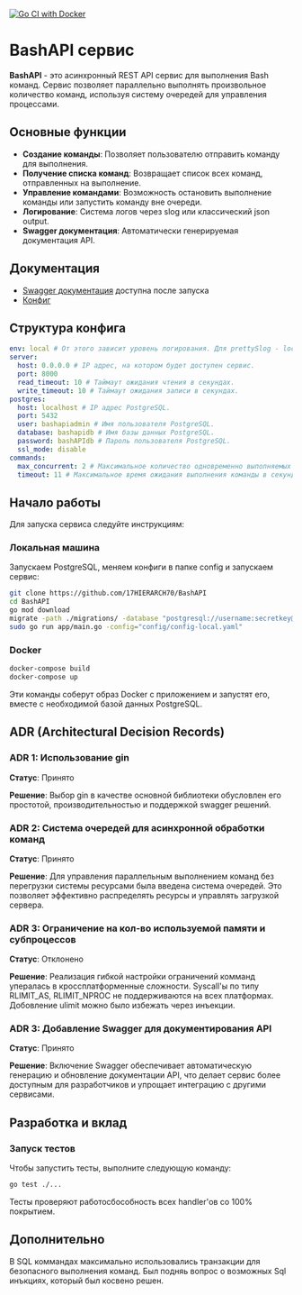 [![Go CI with Docker](https://github.com/17HIERARCH70/BashAPI/actions/workflows/main.yml/badge.svg?event=push)](https://github.com/17HIERARCH70/BashAPI/actions/workflows/main.yml)

# BashAPI сервис

**BashAPI** - это асинхронный REST API сервис для выполнения Bash команд. Сервис позволяет параллельно выполнять произвольное количество команд, используя систему очередей для управления процессами.

## Основные функции

- **Создание команды**: Позволяет пользователю отправить команду для выполнения.
- **Получение списка команд**: Возвращает список всех команд, отправленных на выполнение.
- **Управление командами**: Возможность остановить выполнение команды или запустить команду вне очереди.
- **Логирование**: Система логов через slog или классический json output.
- **Swagger документация**: Автоматически генерируемая документация API.

## Документация

- [Swagger документация](https://localhost:8000/api/swagger/index.html) доступна после запуска
- [Конфиг](https://github.com/17HIERARCH70/BashAPI/config/config-local.yaml)

## Структура конфига
```yaml
env: local # От этого зависит уровень логирования. Для prettySlog - local. 
server:
  host: 0.0.0.0 # IP адрес, на котором будет доступен сервис.
  port: 8000  
  read_timeout: 10 # Таймаут ожидания чтения в секундах.
  write_timeout: 10 # Таймаут ожидания записи в секундах.
postgres:
  host: localhost # IP адрес PostgreSQL.
  port: 5432 
  user: bashapiadmin # Имя пользователя PostgreSQL.
  database: bashapidb # Имя базы данных PostgreSQL.
  password: bashAPIdb # Пароль пользователя PostgreSQL.
  ssl_mode: disable 
commands:
  max_concurrent: 2 # Максимальное количество одновременно выполняемых команд.
  timeout: 11 # Максимальное время ожидания выполнения команды в секундах.
```
## Начало работы
Для запуска сервиса следуйте инструкциям:
### Локальная машина

Запускаем PostgreSQL, меняем конфиги в папке config и запускаем сервис:
```bash
git clone https://github.com/17HIERARCH70/BashAPI
cd BashAPI
go mod download
migrate -path ./migrations/ -database "postgresql://username:secretkey@localhost:5432/database_name?sslmode=disable" -verbose up
sudo go run app/main.go -config="config/config-local.yaml"
```


### Docker

```bash
docker-compose build
docker-compose up
```

Эти команды соберут образ Docker с приложением и запустят его, вместе с необходимой базой данных PostgreSQL.

## ADR (Architectural Decision Records)

### ADR 1: Использование gin

**Статус**: Принято

**Решение**: Выбор gin в качестве основной библиотеки обусловлен его простотой, производительностью и поддержкой swagger решений. 

### ADR 2: Система очередей для асинхронной обработки команд

**Статус**: Принято

**Решение**: Для управления параллельным выполнением команд без перегрузки системы ресурсами была введена система очередей. Это позволяет эффективно распределять ресурсы и управлять загрузкой сервера.

### ADR 3: Ограничение на кол-во используемой памяти и субпроцессов

**Статус**: Отклонено 

**Решение**: Реализация гибкой настройки ограничений комманд упералась в кроссплатформенные сложности. Syscall'ы по типу RLIMIT_AS, RLIMIT_NPROC не поддерживаются на всех платформах. Добовление ulimit можно было избежать через инъекции. 

### ADR 3: Добавление Swagger для документирования API

**Статус**: Принято

**Решение**: Включение Swagger обеспечивает автоматическую генерацию и обновление документации API, что делает сервис более доступным для разработчиков и упрощает интеграцию с другими сервисами.

## Разработка и вклад

### Запуск тестов

Чтобы запустить тесты, выполните следующую команду:

```bash
go test ./...
```

Тесты проверяют работосбособность всех handler'ов со 100% покрытием. 

## Дополнительно 

В SQL коммандах максимально использовались транзакции для безопасного выполнения команд. Был подняь вопрос о возможных Sql инъкциях, который был косвено решен. 
